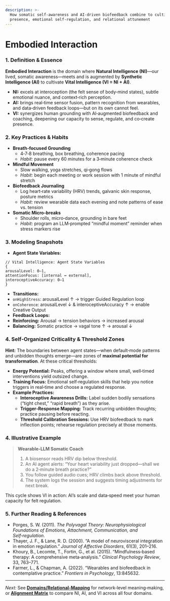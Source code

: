 ```yaml
---
description: >-
  How somatic self‑awareness and AI‑driven biofeedback combine to cultivate deep
  presence, emotional self‑regulation, and relational attunement
---
```


# Embodied Interaction

### 1. Definition & Essence

**Embodied Interaction** is the domain where **Natural Intelligence (NI)**—our lived, somatic awareness—meets and is augmented by **Synthetic Intelligence (AI)** to cultivate **Vital Intelligence (VI = NI + AI)**.

* **NI:** excels at interoception (the felt sense of body‑mind states), subtle emotional nuance, and context‑rich perception.
* **AI:** brings real‑time sensor fusion, pattern recognition from wearables, and data‑driven feedback loops—but on its own cannot feel.
* **VI:** synergizes human grounding with AI‑augmented biofeedback and coaching, deepening our capacity to sense, regulate, and co‑create presence.

### 2. Key Practices & Habits

* **Breath‑focused Grounding**
  * 4‑7‑8 breathing, box breathing, coherence pacing
  * _Habit:_ pause every 60 minutes for a 3‑minute coherence check
* **Mindful Movement**
  * Slow walking, yoga stretches, qi‑gong flows
  * _Habit:_ begin each meeting or work session with 1 minute of mindful stretch
* **Biofeedback Journaling**
  * Log heart‑rate variability (HRV) trends, galvanic skin response, posture metrics
  * _Habit:_ review wearable data each evening and note patterns of ease vs. tension
* **Somatic Micro‑breaks**
  * Shoulder rolls, micro‑dance, grounding in bare feet
  * _Habit:_ program an LLM‑prompted “mindful moment” reminder when stress markers rise

### 3. Modeling Snapshots

* **Agent State Variables:**

```
// Vital Intelligence: Agent State Variables
{
arousalLevel: 0–1,
attentionFocus: [internal ↔ external],
interoceptiveAccuracy: 0–1
}
```

* **Transitions:**
* `onHighStress`: arousalLevel ↑ → trigger Guided Regulation loop
* `onCoherence`: arousalLevel ↓ & interoceptiveAccuracy ↑ → enable Creative Output
* **Feedback Loops:**
* **Reinforcing:** Arousal → tension behaviors → increased arousal
* **Balancing:** Somatic practice → vagal tone ↑ → arousal ↓

### 4. Self‑Organized Criticality & Threshold Zones

**Hint:** The boundaries between agent states—when default‑mode patterns and unbidden thoughts emerge—are zones of **maximal potential for transformation**.​ At these critical thresholds:

* **Energy Potential:** Peaks, offering a window where small, well‑timed interventions yield outsized change.
* **Training Focus:** Emotional self‑regulation skills that help you notice triggers in real‑time and choose a regulated response.
* **Example Practices:**
  * **Interoceptive Awareness Drills:** Label sudden bodily sensations (“tight chest,” “rapid breath”) as they arise.
  * **Trigger‑Response Mapping:** Track recurring unbidden thoughts; practice pausing before reacting.
  * **Threshold Calibration Sessions:** Use HRV biofeedback to mark inflection points; rehearse regulation precisely at those moments.

### 4. Illustrative Example

> **Wearable‑LLM Somatic Coach**
>
> 1. A biosensor reads HRV dip below threshold.
> 2. An AI agent alerts: “Your heart variability just dropped—shall we do a 2‑minute breath practice?”
> 3. You follow guided audio cues; HRV climbs back above threshold.
> 4. The system logs the session and suggests timing adjustments for next break.

This cycle shows VI in action: AI’s scale and data‑speed meet your human capacity for felt regulation.

### 5. Further Reading & References

* Porges, S. W. (2011). _The Polyvagal Theory: Neurophysiological Foundations of Emotions, Attachment, Communication, and Self‑regulation_.
* Thayer, J. F., & Lane, R. D. (2000). “A model of neurovisceral integration in emotion regulation.” _Journal of Affective Disorders_, 61(3), 201–216.
* Khoury, B., Lecomte, T., Fortin, G., et al. (2015). “Mindfulness‑based therapy: A comprehensive meta‑analysis.” _Clinical Psychology Review_, 33, 763–771.
* Farmer, L., & Chapman, A. (2022). “Wearables and biofeedback in contemplative practice.” _Frontiers in Psychology_, 13:845632.

***

_Next:_ See [**Domains/Relational‑Mapping**](relational-mapping.md) for network‑level meaning‑making, or [**Alignment Matrix**](../model/alignment-matrix.md) to compare NI, AI, and VI across all four domains.
